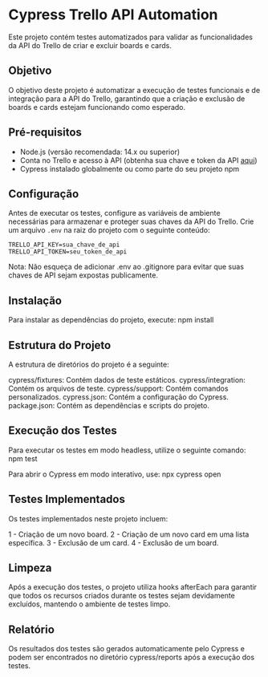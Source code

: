 # Cypress Trello API Automation

Este projeto contém testes automatizados para validar as funcionalidades da API do Trello de criar e excluir boards e cards.

## Objetivo

O objetivo deste projeto é automatizar a execução de testes funcionais e de integração para a API do Trello, garantindo que a criação e exclusão de boards e cards estejam funcionando como esperado.

## Pré-requisitos

- Node.js (versão recomendada: 14.x ou superior)
- Conta no Trello e acesso à API (obtenha sua chave e token da API [aqui](https://trello.com/app-key))
- Cypress instalado globalmente ou como parte do seu projeto npm

## Configuração

Antes de executar os testes, configure as variáveis de ambiente necessárias para armazenar e proteger suas chaves da API do Trello. Crie um arquivo `.env` na raiz do projeto com o seguinte conteúdo:

```env
TRELLO_API_KEY=sua_chave_de_api
TRELLO_API_TOKEN=seu_token_de_api
```

Nota: Não esqueça de adicionar .env ao .gitignore para evitar que suas chaves de API sejam expostas publicamente.

## Instalação
Para instalar as dependências do projeto, execute:
npm install


## Estrutura do Projeto
A estrutura de diretórios do projeto é a seguinte:

cypress/fixtures: Contém dados de teste estáticos.
cypress/integration: Contém os arquivos de teste.
cypress/support: Contém comandos personalizados.
cypress.json: Contém a configuração do Cypress.
package.json: Contém as dependências e scripts do projeto.

## Execução dos Testes
Para executar os testes em modo headless, utilize o seguinte comando:
npm test

Para abrir o Cypress em modo interativo, use:
npx cypress open

## Testes Implementados
Os testes implementados neste projeto incluem:

1 - Criação de um novo board.
2 - Criação de um novo card em uma lista específica.
3 - Exclusão de um card.
4 - Exclusão de um board.

## Limpeza
Após a execução dos testes, o projeto utiliza hooks afterEach para garantir que todos os recursos criados durante os testes sejam devidamente excluídos, mantendo o ambiente de testes limpo.

## Relatório
Os resultados dos testes são gerados automaticamente pelo Cypress e podem ser encontrados no diretório cypress/reports após a execução dos testes.